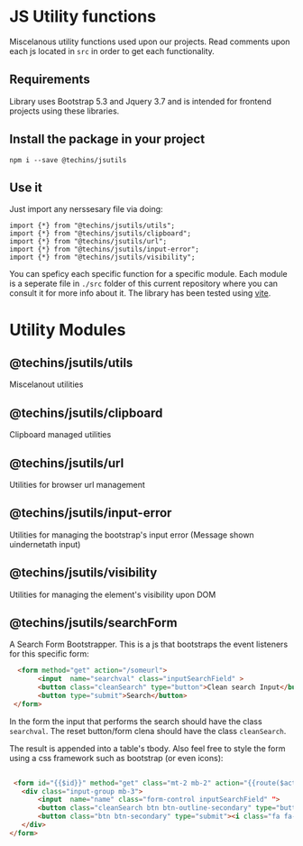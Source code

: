 # JS Utility functions
Miscelanous utility functions used upon our projects. Read comments upon each js located in `src` in order to get each functionality.

## Requirements
Library uses Bootstrap 5.3 and Jquery 3.7 and is intended for frontend projects using these libraries.

## Install the package in your project

```
npm i --save @techins/jsutils
```

## Use it

Just import any nerssesary file via doing:

```
import {*} from "@techins/jsutils/utils";
import {*} from "@techins/jsutils/clipboard";
import {*} from "@techins/jsutils/url";
import {*} from "@techins/jsutils/input-error";
import {*} from "@techins/jsutils/visibility";
```

You can speficy each specific function for a specific module. Each module is a seperate file in `./src` folder of this current repository where you can consult it for more info about it. The library has been tested using [vite](https://vitejs.dev/).

# Utility Modules

## @techins/jsutils/utils

Miscelanout utilities

## @techins/jsutils/clipboard

Clipboard managed utilities

## @techins/jsutils/url

Utilities for browser url management

## @techins/jsutils/input-error

Utilities for managing the bootstrap's input error (Message shown uindernetath input)


## @techins/jsutils/visibility

Utilities for managing the element's visibility upon DOM

## @techins/jsutils/searchForm

A Search Form Bootstrapper. This is a js that bootstraps the event listeners for this specific form:

```html
  <form method="get" action="/someurl">   
       <input  name="searchval" class="inputSearchField" >
       <button class="cleanSearch" type="button">Clean search Input</button>
       <button type="submit">Search</button>
 </form>
```

In the form the input that performs the search should have the class `searchval`.
The reset button/form clena should have the class `cleanSearch`. 

The result is appended into a table's tbody.
Also feel free to style the form using a css framework such as bootstrap (or even icons):

```html
 
 <form id="{{$id}}" method="get" class="mt-2 mb-2" action="{{route($action)}}">
   <div class="input-group mb-3">
       <input  name="name" class="form-control inputSearchField" ">
       <button class="cleanSearch btn btn-outline-secondary" type="button"><i class="fa fa-x"></i></button>
       <button class="btn btn-secondary" type="submit"><i class="fa fa-search"></i></button>
   </div>
</form>
```